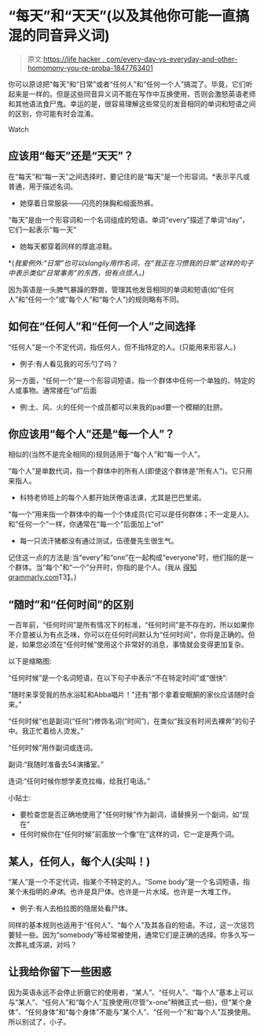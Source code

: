 # “每天”和“天天”(以及其他你可能一直搞混的同音异义词)

> 原文:[https://life hacker . com/every-day-vs-everyday-and-other-homomony-you-re-proba-1847763401](https://lifehacker.com/every-day-vs-everyday-and-other-homonyms-you-re-proba-1847763401)

你可以原谅把“每天”和“日常”或者“任何人”和“任何一个人”搞混了。毕竟，它们听起来是一样的。但是这些同音异义词不能在写作中互换使用，否则会激怒英语老师和其他语法食尸鬼。幸运的是，很容易理解这些常见的发音相同的单词和短语之间的区别，你可能有时会混淆。

Watch

## 应该用“每天”还是“天天”？

在“每天”和“每一天”之间选择时，要记住的是“每天”是一个形容词。*表示平凡或普通，用于描述名词。

*   她穿着日常服装——闪亮的抹胸和缎面热裤。

“每天”是由一个形容词和一个名词组成的短语。单词“every”描述了单词“day”，它们一起表示“每一天”

*   她每天都穿着同样的厚底凉鞋。

*(*我爱例外:“日常”也可以slangily用作名词，在“我正在习惯我的日常”这样的句子中表示类似“日常事务”的东西，但有点烦人。)*

因为英语是一头脾气暴躁的野兽，管理其他发音相同的单词和短语(如“任何人”和“任何一个”或“每个人”和“每个人”)的规则略有不同。

## **如何在“任何人”和“任何一个人”之间选择**

“任何人”是一个不定代词，指任何人，但不指特定的人。(只能用来形容人。)

*   例子:有人看见我的可乐勺了吗？

另一方面，“任何一个”是一个形容词短语，指一个群体中任何一个单独的、特定的人或事物。通常接在“of”后面

*   例:土、风、火的任何一个成员都可以来我的pad要一个模糊的肚脐。

## 你应该用“每个人”还是“每一个人”？

相似的(当然不是完全相同的)规则适用于“每个人”和“每一个人”。

“每个人”是单数代词，指一个群体中的所有人(即使这个群体是“所有人”)。它只用来指人。

*   科特老师班上的每个人都开始厌倦语法课，尤其是巴巴里诺。

“每一个”用来指一个群体中的每一个个体成员(它可以是任何群体；不一定是人)。和“任何一个”一样，你通常在“每一个”后面加上“of”

*   每一只流汗猪都没有通过测试，伍德曼先生很生气。

记住这一点的方法是:当“every”和“one”在一起构成“everyone”时，他们指的是一个群体。当“每个”和“一个”分开时，你指的是个人。(我从 [得知grammarly.com](https://www.grammarly.com/blog/everyone-vs-every-one/#:~:text=Everyone%20(one%20word)%20should%20be,the%20people%20within%20a%20group.&text=Every%20one%20(two%20words)%20should,by%20an%20%E2%80%9Cof%E2%80%9D%20phrase.)T3】。)

## **“随时”和“任何时间”的区别**

一百年前，“任何时间”是所有情况下的标准，“任何时间”是不存在的，所以如果你不介意被认为有点乏味，你可以在任何时间默认为“任何时间”，你将是正确的。但是，如果您必须在“任何时候”使用这个非常好的消息，事情就会变得更加复杂。

以下是缩略图:

“任何时候”是一个名词短语，在以下句子中表示“不在特定时间”或“很快”:

"随时来享受我的热水浴缸和Abba唱片！"还有“那个拿着安眠酮的家伙应该随时会来。”

“任何时候”也是副词(“任何”)修饰名词(“时间”)，在类似“我没有时间去裸奔”的句子中。我正忙着给人烫发。”

“任何时候”用作副词或连词。

副词:“我随时准备去54演播室。”

连词:“任何时候你想学麦克拉梅，给我打电话。”

小贴士:

*   要检查您是否正确地使用了“任何时候”作为副词，请替换另一个副词，如“现在”
*   任何时候你在“任何时候”前面放一个像“在”这样的词，它一定是两个词。

## 某人，任何人，每个人(尖叫！)

“某人”是一个不定代词，指某个不特定的人。“Some body”是一个名词短语，指某个未指明的*身体*。也许是具尸体。也许是一片水域。也许是一大堆工作。

*   例子:有人去柏拉图的隐居处看尸体。

同样的基本规则也适用于“任何人”、“每个人”及其各自的短语。不过，这一次惩罚要轻一些。因为“somebody”等经常被使用，通常它们是正确的选择。你多久写一次葬礼或泻湖，对吗？

## 让我给你留下一些困惑

因为英语永远不会停止折磨它的使用者，“某人”、“任何人”、“每个人”基本上可以与“某人”、“任何人”和“每个人”互换使用(尽管“x-one”稍微正式一些)，但“某个身体”、“任何身体”和“每个身体”不能与“某个人”、“任何一个”和“每个人”互换使用。所以别试了，小子。